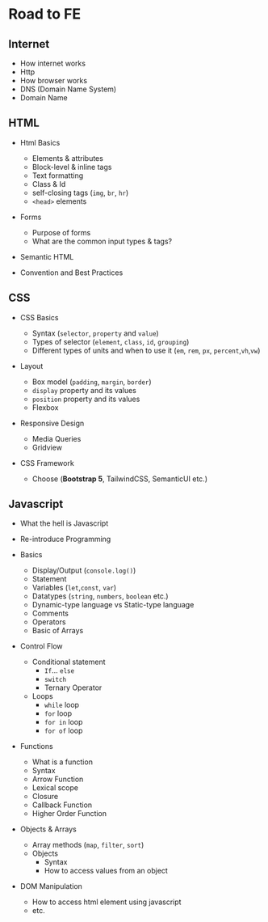 # Road to FE

## Internet

- How internet works
- Http
- How browser works
- DNS (Domain Name System)
- Domain Name

## HTML

- Html Basics
  - Elements & attributes
  - Block-level & inline tags
  - Text formatting
  - Class & Id
  - self-closing tags (```img```, ```br```, ```hr```)
  - ```<head>``` elements

- Forms
  - Purpose of forms
  - What are the common input types & tags?

- Semantic HTML
- Convention and Best Practices

## CSS

- CSS Basics
  - Syntax (```selector```, ```property``` and ```value```)
  - Types of selector (```element```, ```class```, ```id```, ```grouping```)
  - Different types of units and when to use it (```em```, ```rem```, ```px```, ```percent```,```vh```,```vw```)
  
- Layout
  - Box model (```padding```, ```margin```, ```border```)
  - ```display``` property and its values
  - ```position``` property and its values
  - Flexbox

- Responsive Design
  - Media Queries
  - Gridview

- CSS Framework
  - Choose (**Bootstrap 5**, TailwindCSS, SemanticUI etc.)
  
## Javascript

- What the hell is Javascript
- Re-introduce Programming
- Basics
  - Display/Output (```console.log()```)
  - Statement
  - Variables (```let```,```const```, ```var```)
  - Datatypes (```string```, ```numbers```, ```boolean``` etc.)
  - Dynamic-type language vs Static-type language
  - Comments
  - Operators
  - Basic of Arrays

- Control Flow
  - Conditional statement
    - ```If```... ```else```
    - ```switch```
    - Ternary Operator
  - Loops
    - ```while``` loop
    - ```for``` loop
    - ```for in``` loop
    - ```for of``` loop
  
- Functions
  - What is a function
  - Syntax
  - Arrow Function
  - Lexical scope
  - Closure
  - Callback Function
  - Higher Order Function
  
- Objects & Arrays
  - Array methods (```map```, ```filter```, ```sort```)
  - Objects
    - Syntax
    - How to access values from an object

- DOM Manipulation
  - How to access html element using javascript
  - etc.